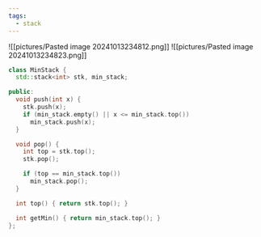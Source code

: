 ```yaml
---
tags:
  - stack
---
```

![[pictures/Pasted image 20241013234812.png]]
![[pictures/Pasted image 20241013234823.png]]



```c++
class MinStack {
  std::stack<int> stk, min_stack;

public:
  void push(int x) {
    stk.push(x);
    if (min_stack.empty() || x <= min_stack.top())
      min_stack.push(x);
  }

  void pop() {
    int top = stk.top();
    stk.pop();

    if (top == min_stack.top())
      min_stack.pop();
  }

  int top() { return stk.top(); }

  int getMin() { return min_stack.top(); }
};
```

